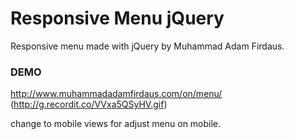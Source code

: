 # Responsive Menu jQuery
Responsive menu made with jQuery by Muhammad Adam Firdaus.

### DEMO
http://www.muhammadadamfirdaus.com/on/menu/
(http://g.recordit.co/VVxa5QSyHV.gif)

change to mobile views for adjust menu on mobile.
